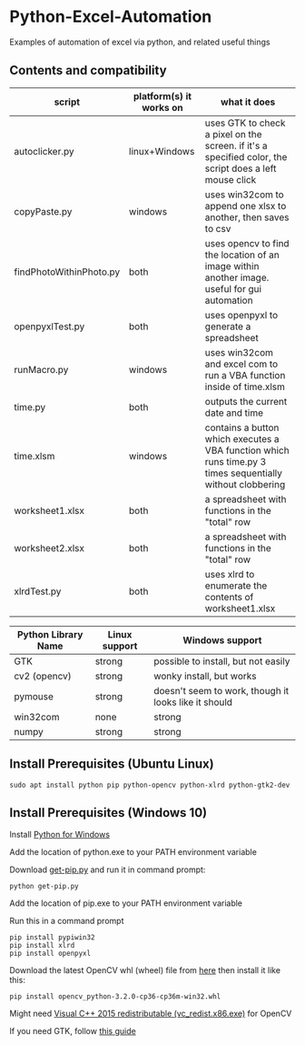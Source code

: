 # Python-Excel-Automation

Examples of automation of excel via python, and related useful things

## Contents and compatibility

| script | platform(s) it works on | what it does |
| ------------- | ------------- | ------------- |
| autoclicker.py | linux+Windows | uses GTK to check a pixel on the screen. if it's a specified color, the script does a left mouse click |
| copyPaste.py | windows | uses win32com to append one xlsx to another, then saves to csv |
| findPhotoWithinPhoto.py | both | uses opencv to find the location of an image within another image. useful for gui automation |
| openpyxlTest.py | both | uses openpyxl to generate a spreadsheet |
| runMacro.py | windows | uses win32com and excel com to run a VBA function inside of time.xlsm |
| time.py | both | outputs the current date and time |
| time.xlsm | windows | contains a button which executes a VBA function which runs time.py 3 times sequentially without clobbering |
| worksheet1.xlsx | both | a spreadsheet with functions in the "total" row |
| worksheet2.xlsx | both | a spreadsheet with functions in the "total" row |
| xlrdTest.py | both | uses xlrd to enumerate the contents of worksheet1.xlsx |

| Python Library Name  | Linux support | Windows support |
| ------------- | ------------- | ------------- |
| GTK  | strong  | possible to install, but not easily  |
| cv2 (opencv)  | strong  | wonky install, but works  |
| pymouse  | strong  | doesn't seem to work, though it looks like it should  |
| win32com  | none  | strong  |
| numpy  | strong  | strong  |

## Install Prerequisites (Ubuntu Linux)

```
sudo apt install python pip python-opencv python-xlrd python-gtk2-dev
```

## Install Prerequisites (Windows 10)

Install [Python for Windows](https://www.python.org/downloads/windows/)

Add the location of python.exe to your PATH environment variable

Download [get-pip.py](https://bootstrap.pypa.io/get-pip.py) and run it in command prompt:

```
python get-pip.py
```

Add the location of pip.exe to your PATH environment variable

Run this in a command prompt

```
pip install pypiwin32
pip install xlrd
pip install openpyxl
```

Download the latest OpenCV whl (wheel) file from [here](http://www.lfd.uci.edu/~gohlke/pythonlibs/#opencv) then install it like this:

```
pip install opencv_python-3.2.0-cp36-cp36m-win32.whl
```

Might need [Visual C++ 2015 redistributable (vc_redist.x86.exe)](https://www.microsoft.com/en-us/download/details.aspx?id=48145) for OpenCV

If you need GTK, follow [this guide](https://www.gtk.org/download/windows.php)
